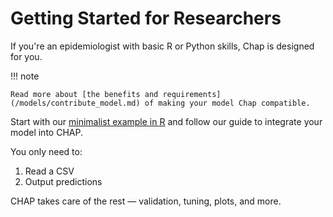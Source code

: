 # Getting Started for Researchers

If you're an epidemiologist with basic R or Python skills, Chap is designed for you. 

!!! note

    Read more about [the benefits and requirements](/models/contribute_model.md) of making your model Chap compatible.

Start with our [minimalist example in R](https://github.com/dhis2-chap/minimalist_example_r/tree/main) and follow our guide to integrate your model into CHAP.

You only need to:

1. Read a CSV
2. Output predictions

CHAP takes care of the rest — validation, tuning, plots, and more.